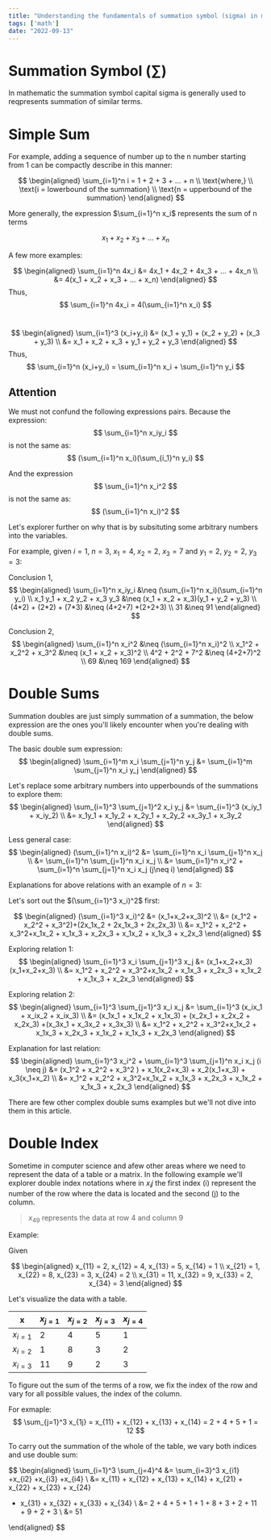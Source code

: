 ```yaml
---
title: "Understanding the fundamentals of summation symbol (sigma) in mathematic"
tags: ['math']
date: "2022-09-13"
---
```


# Summation Symbol ($\sum$)
In mathematic the summation symbol capital sigma is generally used to reqpresents summation of similar terms.

# Simple Sum
For example, adding a sequence of number up to the n number starting from 1 can be compactly describe in this manner:

$$
\begin{aligned}
  \sum_{i=1}^n i = 1 + 2 + 3 + ... + n \\
  \text{where,} \\
  \text{i = lowerbound of the summation} \\ 
  \text{n = upperbound of the summation}
\end{aligned}
$$


More generally, the expression $\sum_{i=1}^n x_i$ represents the sum of n terms

$$
  x_1 + x_2 + x_3 + ... + x_n
$$

A few more examples:

$$
\begin{aligned}
  \sum_{i=1}^n 4x_i  &= 4x_1 + 4x_2 + 4x_3 + ... + 4x_n \\ 
                     &= 4(x_1 + x_2 + x_3 + ... + x_n)
\end{aligned}
$$
Thus,
$$
  \sum_{i=1}^n 4x_i  = 4(\sum_{i=1}^n x_i)
$$
#
$$
\begin{aligned}
  \sum_{i=1}^3 (x_i+y_i) &= (x_1 + y_1) + (x_2 + y_2) + (x_3 + y_3)  \\
                          &= x_1 + x_2 + x_3 + y_1 + y_2 + y_3
\end{aligned}
$$
Thus,
$$
  \sum_{i=1}^n (x_i+y_i)   = \sum_{i=1}^n x_i + \sum_{i=1}^n y_i
$$

## Attention
We must not confund the following expressions pairs. Because the expression:
$$
  \sum_{i=1}^n x_iy_i
$$
is not the same as:
$$
  (\sum_{i=1}^n x_i)(\sum_{i_1}^n y_i)
$$

And the expression
$$
  \sum_{i=1}^n x_i^2
$$
is not the same as:
$$
  (\sum_{i=1}^n x_i)^2
$$

Let's explorer further on why that is by subsituting some arbitrary numbers into the variables.

For example, given $i=1$, $n = 3$, $x_1 = 4$, $x_2 = 2$, $x_3 = 7$ and $y_1 = 2$, $y_2 = 2$, $y_3 = 3$:

Conclusion 1,
$$
\begin{aligned}
  \sum_{i=1}^n x_iy_i &\neq (\sum_{i=1}^n x_i)(\sum_{i=1}^n y_i) \\
    x_1 y_1 + x_2 y_2 + x_3 y_3 &\neq (x_1 + x_2 + x_3)(y_1 + y_2 + y_3) \\
    (4*2) + (2*2) + (7*3) &\neq (4+2+7) *(2+2+3) \\ 
                    31  &\neq 91
\end{aligned}
$$

Conclusion 2,
$$
\begin{aligned}
  \sum_{i=1}^n x_i^2        &\neq (\sum_{i=1}^n x_i)^2 \\
    x_1^2  + x_2^2  + x_3^2 &\neq (x_1 + x_2 + x_3)^2 \\
    4^2 + 2^2 + 7^2         &\neq (4+2+7)^2 \\ 
                    69      &\neq 169
\end{aligned}
$$

# Double Sums
Summation doubles are just simply summation of a summation, the below expression are the ones you'll likely encounter when you're dealing with double sums.

The basic double sum expression:
$$
\begin{aligned}
 \sum_{i=1}^m x_i \sum_{j=1}^n y_j &= \sum_{i=1}^m \sum_{j=1}^n x_i y_j
\end{aligned}
$$

Let's replace some arbitrary numbers into upperbounds of the summations to explore them:
$$
\begin{aligned}
 \sum_{i=1}^3 \sum_{j=1}^2 x_i y_j &= \sum_{i=1}^3 (x_iy_1 + x_iy_2) \\
                                   &= x_1y_1 + x_1y_2 + x_2y_1 + x_2y_2 +x_3y_1 + x_3y_2
\end{aligned}
$$

Less general case:
$$
\begin{aligned}
(\sum_{i=1}^n x_i)^2 &= \sum_{i=1}^n x_i \sum_{j=1}^n x_j \\
                      &= \sum_{i=1}^n \sum_{j=1}^n x_i x_j \\
                      &= \sum_{i=1}^n x_i^2 + \sum_{i=1}^n \sum_{j=1}^n x_i x_j (j\neq i)
\end{aligned}
$$

Explanations for above relations with an example of $n=3$:

Let's sort out the  $(\sum_{i=1}^3 x_i)^2$ first:

$$
\begin{aligned}
(\sum_{i=1}^3 x_i)^2  &= (x_1+x_2+x_3)^2 \\ 
                        &= (x_1^2 + x_2^2 + x_3^2)+(2x_1x_2 + 2x_1x_3 + 2x_2x_3) \\
                        &= x_1^2 + x_2^2 + x_3^2+x_1x_2 + x_1x_3 + x_2x_3 + x_1x_2 + x_1x_3 + x_2x_3
\end{aligned}
$$

Exploring relation 1:
$$
\begin{aligned}
\sum_{i=1}^3 x_i \sum_{j=1}^3 x_j   &= (x_1+x_2+x_3)(x_1+x_2+x_3) \\
                        &= x_1^2 + x_2^2 + x_3^2+x_1x_2 + x_1x_3 + x_2x_3 + x_1x_2 + x_1x_3 + x_2x_3
\end{aligned}
$$

Exploring relation 2:
$$
\begin{aligned}
\sum_{i=1}^3 \sum_{j=1}^3 x_i x_j   &= \sum_{i=1}^3 (x_ix_1 + x_ix_2 + x_ix_3) \\
  &= (x_1x_1 + x_1x_2 + x_1x_3) + (x_2x_1 + x_2x_2 + x_2x_3) +(x_3x_1 + x_3x_2 + x_3x_3) \\
  &= x_1^2 + x_2^2 + x_3^2+x_1x_2 + x_1x_3 + x_2x_3 + x_1x_2 + x_1x_3 + x_2x_3
\end{aligned}
$$

Explanation for last relation:
$$
\begin{aligned}
\sum_{i=1}^3 x_i^2 + \sum_{i=1}^3 \sum_{j=1}^n x_i x_j (i \neq j)
&= (x_1^2 + x_2^2 + x_3^2 ) + x_1(x_2+x_3) + x_2(x_1+x_3) + x_3(x_1+x_2) \\
  &= x_1^2 + x_2^2 + x_3^2+x_1x_2 + x_1x_3 + x_2x_3 + x_1x_2 + x_1x_3 + x_2x_3
\end{aligned}
$$

There are few other complex double sums examples but we'll not dive into them in this article.

# Double Index
Sometime in computer science and afew other areas where we need to represent the data of a table or a matrix. In the following example we'll explorer double index notations where in $x_ij$ the first index (i) represent the number of the row where the data is located and the second (j) to the column.
> $x_{49}$ represents the data at row 4 and column 9

Example:

  Given

$$
\begin{aligned}
  x_{11} = 2, x_{12} = 4, x_{13} = 5, x_{14} = 1 \\
  x_{21} = 1, x_{22} = 8, x_{23} = 3,  x_{24} = 2 \\
  x_{31} = 11, x_{32} = 9, x_{33} = 2, x_{34} = 3
\end{aligned}
$$

Let's visualize the data with a table.

| x         | $x_{j=1}$   | $x_{j=2}$   | $x_{j=3}$ | $x_{j=4}$ |
|-----------|-------------|-------------|-----------|-----------|
| $x_{i=1}$ | 2           | 4           | 5         | 1         |
| $x_{i=2}$ | 1           | 8           | 3         | 2         |
| $x_{i=3}$ | 11          | 9           | 2         | 3         |

To figure out the sum of the terms of a row, we fix the index of the row and vary for all possible values, the index of the column.

For exmaple:
$$
\sum_{j=1}^3 x_{1j} = x_{11} + x_{12} + x_{13} + x_{14} = 2 + 4 + 5 + 1 = 12
$$

To carry out the summation of the whole of the table, we vary both indices and use double sum:

$$
\begin{aligned}
  \sum_{i=1}^3 \sum_{j=4}^4 &= \sum_{i=3}^3 x_{i1} +x_{i2} +x_{i3} +x_{i4}  \\
  &= x_{11} + x_{12} + x_{13} + x_{14} + x_{21} + x_{22} + x_{23} + x_{24} 
  + x_{31} + x_{32} + x_{33} + x_{34} \\
  &= 2 + 4 + 5 + 1 + 1 + 8 + 3 + 2 + 11 + 9 + 2 + 3  \\
  &= 51
  
\end{aligned}
$$




